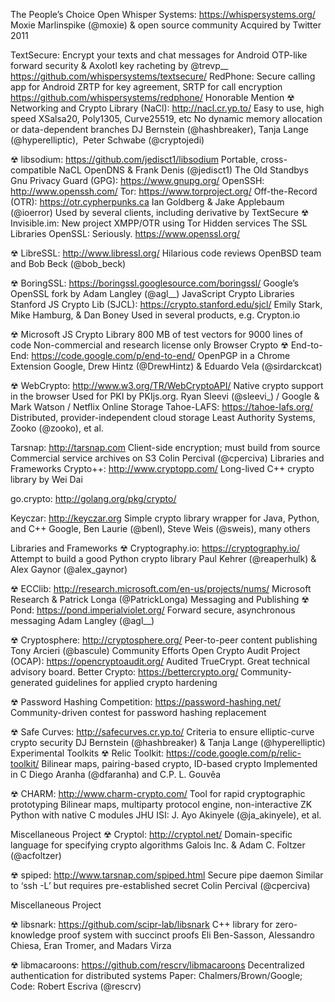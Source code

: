 The People’s Choice
Open Whisper Systems: https://whispersystems.org/
Moxie Marlinspike (@moxie) & open source community
Acquired by Twitter 2011

TextSecure: Encrypt your texts and chat messages for Android
OTP-like forward security & Axolotl key racheting by @trevp__
https://github.com/whispersystems/textsecure/
RedPhone: Secure calling app for Android
ZRTP for key agreement, SRTP for call encryption
https://github.com/whispersystems/redphone/
Honorable Mention
☢ Networking and Crypto Library (NaCl): http://nacl.cr.yp.to/
Easy to use, high speed XSalsa20, Poly1305, Curve25519, etc
No dynamic memory allocation or data-dependent branches
DJ Bernstein (@hashbreaker), Tanja Lange (@hyperelliptic),  Peter Schwabe (@cryptojedi)

☢ libsodium: https://github.com/jedisct1/libsodium
Portable, cross-compatible NaCL
OpenDNS & Frank Denis (@jedisct1)
The Old Standbys
Gnu Privacy Guard (GPG): https://www.gnupg.org/
OpenSSH: http://www.openssh.com/
Tor: https://www.torproject.org/
Off-the-Record (OTR): https://otr.cypherpunks.ca
Ian Goldberg & Jake Applebaum (@ioerror)
Used by several clients, including derivative by TextSecure
☢ Invisible.im: New project XMPP/OTR using Tor Hidden services
The SSL Libraries
OpenSSL: Seriously. https://www.openssl.org/

☢ LibreSSL: http://www.libressl.org/
Hilarious code reviews
OpenBSD team and Bob Beck (@bob_beck)

☢ BoringSSL: https://boringssl.googlesource.com/boringssl/
Google’s OpenSSL fork by Adam Langley (@agl__)
JavaScript Crypto Libraries
Stanford JS Crypto Lib (SJCL): https://crypto.stanford.edu/sjcl/
Emily Stark, Mike Hamburg, & Dan Boney
Used in several products, e.g. Crypton.io

☢ Microsoft JS Crypto Library
800 MB of test vectors for 9000 lines of code
Non-commercial and research license only
Browser Crypto
☢ End-to-End: https://code.google.com/p/end-to-end/
OpenPGP in a Chrome Extension
Google, Drew Hintz (@DrewHintz) & Eduardo Vela (@sirdarckcat)

☢ WebCrypto: http://www.w3.org/TR/WebCryptoAPI/
Native crypto support in the browser
Used for PKI by PKIjs.org.
Ryan Sleevi (@sleevi_) / Google & Mark Watson / Netflix
Online Storage
Tahoe-LAFS: https://tahoe-lafs.org/
Distributed, provider-independent cloud storage
Least Authority Systems, Zooko (@zooko), et al.

Tarsnap: http://tarsnap.com
Client-side encryption; must build from source
Commercial service archives on S3
Colin Percival (@cperciva)
Libraries and Frameworks
Crypto++: http://www.cryptopp.com/
Long-lived C++ crypto library by Wei Dai

go.crypto: http://golang.org/pkg/crypto/

Keyczar: http://keyczar.org
Simple crypto library wrapper for Java, Python, and C++
Google, Ben Laurie (@benl), Steve Weis (@sweis), many others

Libraries and Frameworks
☢ Cryptography.io: https://cryptography.io/
Attempt to build a good Python crypto library
Paul Kehrer (@reaperhulk) & Alex Gaynor (@alex_gaynor)

☢ ECClib: http://research.microsoft.com/en-us/projects/nums/
Microsoft Research & Patrick Longa (@PatrickLonga)
Messaging and Publishing
☢ Pond: https://pond.imperialviolet.org/ 
Forward secure, asynchronous messaging
Adam Langley (@agl__)

☢ Cryptosphere: http://cryptosphere.org/
Peer-to-peer content publishing
Tony Arcieri (@bascule)
Community Efforts
Open Crypto Audit Project (OCAP): https://opencryptoaudit.org/
Audited TrueCrypt. Great technical advisory board.
Better Crypto: https://bettercrypto.org/
Community-generated guidelines for applied crypto hardening

☢ Password Hashing Competition: https://password-hashing.net/
Community-driven contest for password hashing replacement

☢ Safe Curves: http://safecurves.cr.yp.to/
Criteria to ensure elliptic-curve crypto security
DJ Bernstein (@hashbreaker) & Tanja Lange (@hyperelliptic)
Experimental Toolkits
☢ Relic Toolkit: https://code.google.com/p/relic-toolkit/
Bilinear maps, pairing-based crypto, ID-based crypto
Implemented in C
Diego Aranha (@dfaranha) and C.P. L. Gouvêa

☢ CHARM: http://www.charm-crypto.com/
Tool for rapid cryptographic prototyping
Bilinear maps, multiparty protocol engine, non-interactive ZK
Python with native C modules
JHU ISI: J. Ayo Akinyele (@ja_akinyele), et al.

Miscellaneous Project
☢ Cryptol: http://cryptol.net/
Domain-specific language for specifying crypto algorithms
Galois Inc. & Adam C. Foltzer (@acfoltzer)

☢ spiped: http://www.tarsnap.com/spiped.html
Secure pipe daemon
Similar to ‘ssh -L’ but requires pre-established secret
Colin Percival (@cperciva)

Miscellaneous Project

☢ libsnark: https://github.com/scipr-lab/libsnark
C++ library for zero-knowledge proof system with succinct proofs
Eli Ben-Sasson, Alessandro Chiesa, Eran Tromer, and Madars Virza

☢ libmacaroons: https://github.com/rescrv/libmacaroons
Decentralized authentication for distributed systems
Paper: Chalmers/Brown/Google; Code: Robert Escriva (@rescrv)


